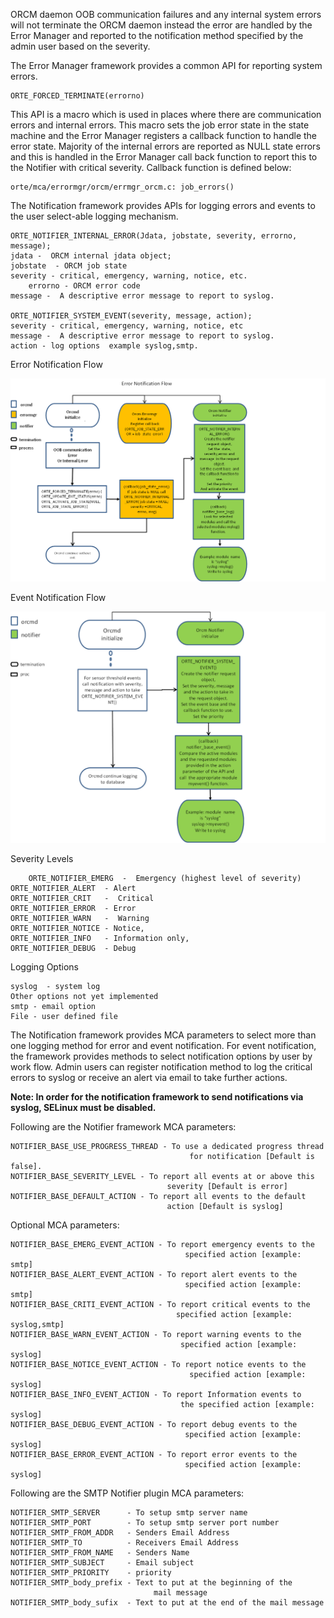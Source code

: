 ORCM daemon OOB communication failures and any internal system errors will not terminate the ORCM daemon instead the error are handled by the Error Manager and reported to the notification method specified by the admin user based on the severity.

The Error Manager framework provides a common API for reporting system errors.

	ORTE_FORCED_TERMINATE(errorno)

This API is a macro which is used in places where there are communication errors and internal errors. This macro sets the job error state in the state machine and the Error Manager registers a callback function to handle the error state.
Majority of the internal errors are reported as NULL state errors and this is handled in the Error Manager call back function to report this to the Notifier with critical severity.
Callback function is defined below:

	orte/mca/errormgr/orcm/errmgr_orcm.c: job_errors()

The Notification framework provides APIs for logging errors and events to the user select-able logging mechanism.

	ORTE_NOTIFIER_INTERNAL_ERROR(Jdata, jobstate, severity, errorno, message);
	jdata -  ORCM internal jdata object;
	jobstate  - ORCM job state
	severity - critical, emergency, warning, notice, etc.
        errorno - ORCM error code
	message -  A descriptive error message to report to syslog.

	ORTE_NOTIFIER_SYSTEM_EVENT(severity, message, action);
	severity - critical, emergency, warning, notice, etc
	message -  A descriptive error message to report to syslog.
	action - log options  example syslog,smtp.

Error Notification Flow

![Error Notification Flow](1-ORCM/Error_Notification_Flow.png)


Event Notification Flow

![Event Notification Flow](1-ORCM/Event_Notification_Flow.png)

Severity Levels

        ORTE_NOTIFIER_EMERG  -  Emergency (highest level of severity)
 	ORTE_NOTIFIER_ALERT  - Alert
 	ORTE_NOTIFIER_CRIT   -  Critical
 	ORTE_NOTIFIER_ERROR  - Error
 	ORTE_NOTIFIER_WARN   -  Warning
 	ORTE_NOTIFIER_NOTICE - Notice,
 	ORTE_NOTIFIER_INFO   - Information only,
	ORTE_NOTIFIER_DEBUG  - Debug

Logging Options

	syslog  - system log
	Other options not yet implemented
	smtp - email option
	File - user defined file

The Notification framework provides MCA parameters to select more than one logging method for error and event notification.
For event notification, the framework provides methods to select notification options by user by work flow.
Admin users can register notification method to log the critical errors to syslog or receive an alert via email to take further actions.

**Note: In order for the notification framework to send notifications via syslog, SELinux must be disabled.**

Following are the Notifier framework MCA parameters:

	NOTIFIER_BASE_USE_PROGRESS_THREAD - To use a dedicated progress thread
                                            for notification [Default is false].
	NOTIFIER_BASE_SEVERITY_LEVEL - To report all events at or above this
                                       severity [Default is error]
	NOTIFIER_BASE_DEFAULT_ACTION - To report all events to the default
                                       action [Default is syslog]

Optional MCA parameters:

	NOTIFIER_BASE_EMERG_EVENT_ACTION - To report emergency events to the
                                           specified action [example: smtp]
	NOTIFIER_BASE_ALERT_EVENT_ACTION - To report alert events to the
                                           specified action [example: smtp]
	NOTIFIER_BASE_CRITI_EVENT_ACTION - To report critical events to the
                                         specified action [example: syslog,smtp]
	NOTIFIER_BASE_WARN_EVENT_ACTION - To report warning events to the
                                          specified action [example: syslog]
	NOTIFIER_BASE_NOTICE_EVENT_ACTION - To report notice events to the
                                            specified action [example: syslog]
	NOTIFIER_BASE_INFO_EVENT_ACTION - To report Information events to
                                          the specified action [example: syslog]
	NOTIFIER_BASE_DEBUG_EVENT_ACTION - To report debug events to the
                                           specified action [example: syslog]
	NOTIFIER_BASE_ERROR_EVENT_ACTION - To report error events to the
                                           specified action [example: syslog]

Following are the SMTP Notifier plugin MCA parameters:

	NOTIFIER_SMTP_SERVER      - To setup smtp server name
	NOTIFIER_SMTP_PORT        - To setup smtp server port number
	NOTIFIER_SMTP_FROM_ADDR   - Senders Email Address
	NOTIFIER_SMTP_TO          - Receivers Email Address
	NOTIFIER_SMTP_FROM_NAME   - Senders Name
	NOTIFIER_SMTP_SUBJECT     - Email subject
	NOTIFIER_SMTP_PRIORITY    - priority
	NOTIFIER_SMTP_body_prefix - Text to put at the beginning of the
                                    mail message
	NOTIFIER_SMTP_body_sufix  - Text to put at the end of the mail message
